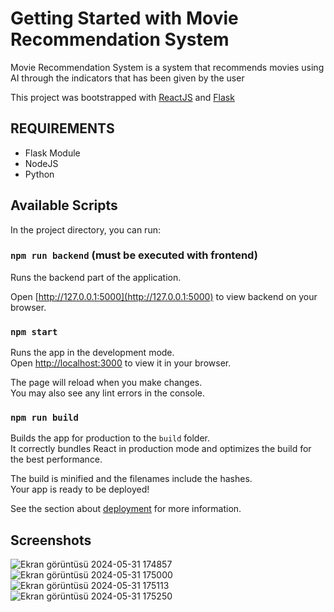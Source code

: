 # Getting Started with Movie Recommendation System

Movie Recommendation System is a system that recommends movies using AI through the indicators that has been given by the user

This project was bootstrapped with [ReactJS](https://github.com/facebook/create-react-app) and [Flask](https://flask.palletsprojects.com/en/3.0.x/)

## REQUIREMENTS

- Flask Module
- NodeJS
- Python

## Available Scripts

In the project directory, you can run:

### `npm run backend` (must be executed with frontend)

Runs the backend part of the application.

Open [http://127.0.0.1:5000](http://127.0.0.1:5000) to view backend on your browser.

### `npm start`

Runs the app in the development mode.\
Open [http://localhost:3000](http://localhost:3000) to view it in your browser.

The page will reload when you make changes.\
You may also see any lint errors in the console.

### `npm run build`

Builds the app for production to the `build` folder.\
It correctly bundles React in production mode and optimizes the build for the best performance.

The build is minified and the filenames include the hashes.\
Your app is ready to be deployed!

See the section about [deployment](https://facebook.github.io/create-react-app/docs/deployment) for more information.

## Screenshots
![Ekran görüntüsü 2024-05-31 174857](https://github.com/rifkikesepara/MovieRecommendationSystem/assets/74590423/e6ccebbf-2c94-4f86-a967-6697288498b2)
![Ekran görüntüsü 2024-05-31 175000](https://github.com/rifkikesepara/MovieRecommendationSystem/assets/74590423/f88fc312-2c76-4372-9292-83439d7b5781)
![Ekran görüntüsü 2024-05-31 175113](https://github.com/rifkikesepara/MovieRecommendationSystem/assets/74590423/01456d2f-b504-4b74-86ba-6fdd352a312f)
![Ekran görüntüsü 2024-05-31 175250](https://github.com/rifkikesepara/MovieRecommendationSystem/assets/74590423/a7fe8413-f4b3-4982-9638-6bbb816bd54c)

